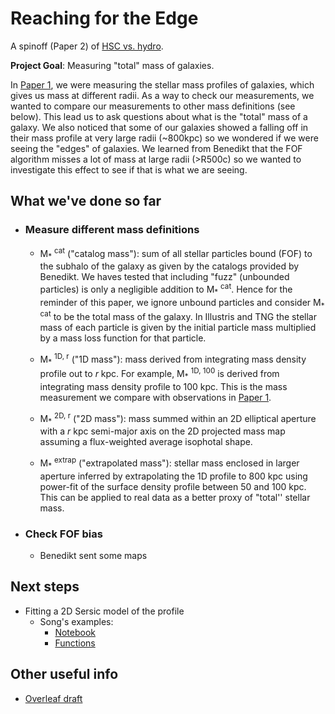 # Reaching for the Edge
A spinoff (Paper 2) of [HSC vs. hydro](https://github.com/f-ardila/HSC_vs_hydro).

**Project Goal**: Measuring "total" mass of galaxies. 

In [Paper 1](https://ui.adsabs.harvard.edu/abs/2021MNRAS.500..432A/abstract), we were measuring the stellar mass profiles of galaxies, which gives us mass at different radii. As a way to check our measurements, we wanted to compare our measurements to other mass definitions (see below). This lead us to ask questions about what is the "total" mass of a galaxy. We also noticed that some of our galaxies showed a falling off in their mass profile at very large radii (~800kpc) so we wondered if we were seeing the "edges" of galaxies. We learned from Benedikt that the FOF algorithm misses a lot of mass at large radii (>R500c) so we wanted to investigate this effect to see if that is what we are seeing.


## What we've done so far
- ### Measure different mass definitions

   - M<sub>\*</sub> <sup>cat</sup> ("catalog mass"): sum of all stellar particles bound (FOF) to the subhalo of the galaxy as given by the catalogs provided by Benedikt. We haves tested that including "fuzz" (unbounded particles) is only a negligible addition to M<sub>*</sub> <sup>cat</sup>. Hence for the reminder of this paper, we ignore unbound particles and consider M<sub>\*</sub> <sup>cat</sup> to be the total mass of the galaxy. In Illustris and TNG the stellar mass of each particle is given by the initial particle mass multiplied by a mass loss function for that particle.

   - M<sub>\*</sub> <sup>1D, r</sup> ("1D mass"): mass derived from integrating mass density profile out to _r_ kpc. For example, M<sub>*</sub> <sup>1D, 100</sup> is derived from integrating mass density profile to 100 kpc. This is the mass measurement we compare with observations in [Paper 1](https://ui.adsabs.harvard.edu/abs/2021MNRAS.500..432A/abstract).
   
   - M<sub>\*</sub> <sup>2D, r</sup> ("2D mass"): mass summed within an 2D elliptical aperture with a _r_ kpc semi-major axis on the 2D projected mass map assuming  a flux-weighted average isophotal shape.

   - M<sub>\*</sub> <sup>extrap</sup> ("extrapolated mass"): stellar mass enclosed in larger aperture inferred by extrapolating the 1D profile to 800 kpc using power-fit of the surface density profile between 50 and 100 kpc. This can be applied to real data as a better proxy of "total'' stellar mass.

- ### Check FOF bias
   - Benedikt sent some maps

## Next steps 
- Fitting a 2D Sersic model of the profile
   - Song's examples:
      - [Notebook](https://github.com/dr-guangtou/hsc_massive/blob/master/notebooks/simulation/tng_imfit_test.ipynb)
      - [Functions](https://github.com/dr-guangtou/hsc_massive/blob/master/notebooks/simulation/fit_tng.py)


## Other useful info
- [Overleaf draft](https://www.overleaf.com/project/5d126793ff8aa833ffaec43e)
